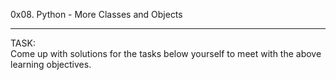 0x08. Python - More Classes and Objects
<hr>
TASK:<br>
Come up with solutions for the tasks below yourself to meet with the above learning objectives.
